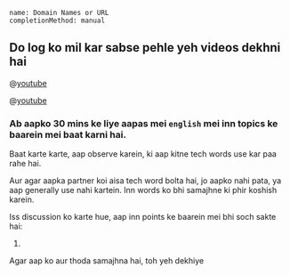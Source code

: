 ```ngMeta
name: Domain Names or URL
completionMethod: manual
```

## Do log ko mil kar sabse pehle yeh videos dekhni hai

@[youtube](XZ7b2BsmFbI)

@[youtube](BVoxVX__AdU)

### Ab aapko 30 mins ke liye aapas mei `english` mei inn topics ke baarein mei baat karni hai.
Baat karte karte, aap observe karein, ki aap kitne tech words use kar paa rahe hai.

Aur agar aapka partner koi aisa tech word bolta hai, jo aapko nahi pata, ya aap generally use nahi kartein. Inn words ko bhi samajhne ki phir koshish karein.

Iss discussion ko karte hue, aap inn points ke baarein mei bhi soch sakte hai:

1. 

Agar aap ko aur thoda samajhna hai, toh yeh dekhiye

